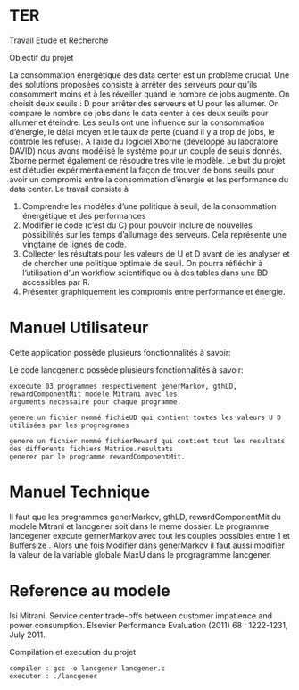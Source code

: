 # TER

Travail Etude et Recherche

Objectif du projet

La consommation énergétique des data center est un problème crucial. Une des
solutions proposées consiste à arrêter des serveurs pour qu’ils consomment moins et à
les réveiller quand le nombre de jobs augmente. On choisit deux seuils : D pour arrêter
des serveurs et U pour les allumer. On compare le nombre de jobs dans le data center à
ces deux seuils pour allumer et éteindre. Les seuils ont une influence sur la
consommation d’énergie, le délai moyen et le taux de perte (quand il y a trop de jobs, le
contrôle les refuse).
A l’aide du logiciel Xborne (développé au laboratoire DAVID) nous avons modélisé le
système pour un couple de seuils donnés. Xborne permet également de résoudre très
vite le modèle.
Le but du projet est d’étudier expérimentalement la façon de trouver de bons seuils pour
avoir un compromis entre la consommation d’énergie et les performance du data center.
Le travail consiste à
1. Comprendre les modèles d’une politique à seuil, de la consommation énergétique
et des performances
2. Modifier le code (c’est du C) pour pouvoir inclure de nouvelles possibilités sur les
temps d’allumage des serveurs. Cela représente une vingtaine de lignes de code.
3. Collecter les résultats pour les valeurs de U et D avant de les analyser et de
chercher une politique optimale de seuil. On pourra réfléchir à l’utilisation d’un
workflow scientifique ou à des tables dans une BD accessibles par R.
4. Présenter graphiquement les compromis entre performance et énergie.

# Manuel Utilisateur

Cette application possède plusieurs fonctionnalités à savoir:

    
Le code lancgener.c possède plusieurs fonctionnalités à savoir:

    excecute 03 programmes respectivement generMarkov, gthLD, rewardComponentMit modele Mitrani avec les 
    arguments necessaire pour chaque programme.

    genere un fichier nommé fichieUD qui contient toutes les valeurs U D utilisées par les progragrames

    genere un fichier nommé fichierReward qui contient tout les resultats des differents fichiers Matrice.resultats 
    generer par le programme rewardComponentMit.
    
# Manuel Technique

Il faut que les programmes generMarkov, gthLD, rewardComponentMit du modele Mitrani et lancgener soit dans le meme dossier.
Le programme lancegener execute gernerMarkov avec tout les couples possibles entre 1 et Buffersize . Alors une fois Modifier
dans generMarkov il faut aussi modifier la valeur de la variable globale MaxU dans le progragramme lancgener.

# Reference au modele 
Isi Mitrani. Service center trade-offs between customer impatience and power consumption.
Elsevier Performance Evaluation (2011) 68 : 1222-1231, July 2011.

Compilation et execution du projet

    compiler : gcc -o lancgener lancgener.c
    executer : ./lancgener

